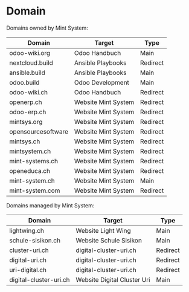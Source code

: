 # Domain

Domains owned by Mint System:

| Domain             | Target              | Type     |
| ------------------ | ------------------- | -------- |
| odoo-wiki.org      | Odoo Handbuch       | Main     |
| nextcloud.build    | Ansible Playbooks   | Redirect |
| ansible.build      | Ansible Playbooks   | Main     |
| odoo.build         | Odoo Development    | Main     |
| odoo-wiki.ch       | Odoo Handbuch       | Redirect |
| openerp.ch         | Website Mint System | Redirect |
| odoo-erp.ch        | Website Mint System | Redirect |
| mintsys.org        | Website Mint System | Redirect |
| opensourcesoftware | Website Mint System | Redirect |
| mintsys.ch         | Website Mint System | Redirect |
| mintsystem.ch      | Website Mint System | Redirect |
| mint-systems.ch    | Website Mint System | Redirect |
| openeduca.ch       | Website Mint System | Redirect |
| mint-system.ch     | Website Mint System | Main     |
| mint-system.com    | Website Mint System | Redirect |

Domains managed by Mint System:

| Domain                 | Target                      | Type     |
| ---------------------- | --------------------------- | -------- |
| lightwing.ch           | Website Light Wing          | Main     |
| schule-sisikon.ch      | Website Schule Sisikon      | Main     |
| cluster-uri.ch         | digital-cluster-uri.ch      | Redirect |
| digital-uri.ch         | digital-cluster-uri.ch      | Redirect |
| uri-digital.ch         | digital-cluster-uri.ch      | Redirect |
| digital-cluster-uri.ch | Website Digital Cluster Uri | Main     |
